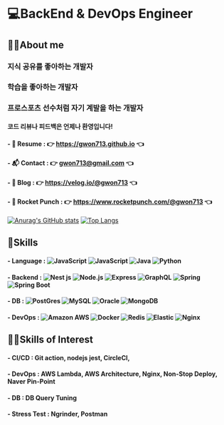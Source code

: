# 💻BackEnd & DevOps Engineer 
## 💁‍♂️About me
### 지식 공유를 좋아하는 개발자
### 학습을 좋아하는 개발자
### 프로스포츠 선수처럼 자기 계발을 하는 개발자
#### 코드 리뷰나 피드백은 언제나 환영입니다!
#### - 📑 Resume : 👉 https://gwon713.github.io 👈
#### - 📬 Contact : 👉 gwon713@gmail.com 👈
#### - 📖 Blog : 👉 https://velog.io/@gwon713 👈
#### - 🚀 Rocket Punch : 👉 https://www.rocketpunch.com/@gwon713 👈
[![Anurag's GitHub stats](https://github-readme-stats.vercel.app/api?username=gwon713&show_icons=true&theme=highcontrast)](https://github.com/gwon713/github-readme-stats) 
[![Top Langs](https://github-readme-stats.vercel.app/api/top-langs/?username=gwon713&layout=compact&theme=highcontrast)](https://github.com/gwon713/github-readme-stats)
## 🌟Skills
#### - Language : <img alt="JavaScript" src ="https://img.shields.io/badge/​-JavaScript-F7DF1E.svg?style=flat-square&logo=JavaScript&logoColor=F7DF1E"/> <img alt="JavaScript" src ="https://img.shields.io/badge/​-TypeScript-3178C6.svg?style=flat-square&logo=TypeScript&logoColor=3178C6"/> <img alt="Java" src ="https://img.shields.io/badge/​-Java-007396.svg?style=flat-square&logo=Java&logoColor=white"/> <img alt="Python" src ="https://img.shields.io/badge/​-Python-3776AB.svg?style=flat-square&logo=Python&logoColor=white"/>
#### - Backend : <img alt="Nest js" src ="https://img.shields.io/badge/​-Nest js-%23E0234E.svg?style=flat-square&logo=nestjs&logoColor=white"/> <img alt="Node.js" src ="https://img.shields.io/badge/​-Node js-339933.svg?style=flat-square&logo=Node.js&logoColor=white"/> <img alt="Express" src ="https://img.shields.io/badge/​-Express-379933.svg?style=flat-square&logo=Express&logoColor=white"/> <img alt="GraphQL" src ="https://img.shields.io/badge/​-GraphQL-E10098.svg?style=flat-square&logo=graphql&logoColor=white"/> <img alt="Spring" src ="https://img.shields.io/badge/​-Spring-6DB33F.svg?style=flat-square&logo=Spring&logoColor=white"/> <img alt="Spring Boot" src ="https://img.shields.io/badge/​-Spring Boot-6DB33F.svg?style=flat-square&logo=SpringBoot&logoColor=white"/>
#### - DB : <img alt="PostGres" src ="https://img.shields.io/badge/​-PostgreSQL-4169E1.svg?style=flat-square&logo=postgresql&logoColor=white"/> <img alt="MySQL" src ="https://img.shields.io/badge/​-MySQL-4479A1.svg?style=flat-square&logo=MySQL&logoColor=white"/> <img alt="Oracle" src ="https://img.shields.io/badge/​-Oracle-F80000.svg?style=flat-square&logo=Oracle&logoColor=white"/> <img alt="MongoDB" src ="https://img.shields.io/badge/​-MongoDB-47A248.svg?style=flat-square&logo=MongoDB&logoColor=white"/>
#### - DevOps : <img alt="Amazon AWS" src ="https://img.shields.io/badge/​-AWS-232F3E.svg?style=flat-square&logo=AmazonAWS&logoColor=FF9900"/> <img alt="Docker" src ="https://img.shields.io/badge/​-Docker-2496ED.svg?style=flat-square&logo=Docker&logoColor=white"/> <img alt="Redis" src ="https://img.shields.io/badge/​-Redis-DC382D.svg?style=flat-square&logo=Redis&logoColor=white"/> <img alt="Elastic" src ="https://img.shields.io/badge/​-ELK-005571.svg?style=flat-square&logo=Elastic&logoColor=white"/> <img alt="Nginx" src ="https://img.shields.io/badge/​-Nginx-009639.svg?style=flat-square&logo=Nginx&logoColor=white"/> 
## 👨‍💻Skills of Interest
#### - CI/CD : Git action, nodejs jest, CircleCI, 
#### - DevOps : AWS Lambda, AWS Architecture, Nginx, Non-Stop Deploy, Naver Pin-Point
#### - DB : DB Query Tuning
#### - Stress Test : Ngrinder, Postman
